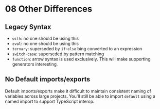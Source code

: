 # 08 Other Differences

## Legacy Syntax

- `with`: no one should be using this
- `eval`: no one should be using this
- `ternary`: superseded by `if`-`else` bing converted to an expression
- `switch`-`case`: superseded by pattern matching
- `function`: arrow syntax is used exclusively. This will make supporting
  generators interesting.

## No Default imports/exports

Default imports/exports make it difficult to maintain consistent naming of
variables across large projects. You'll still be able to import `default` using
a named import to support TypeScript interop.
